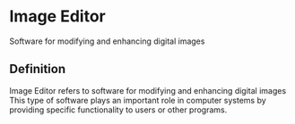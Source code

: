 # Image Editor

Software for modifying and enhancing digital images

## Definition
Image Editor refers to software for modifying and enhancing digital images This type of software plays an important role in computer systems by providing specific functionality to users or other programs.
